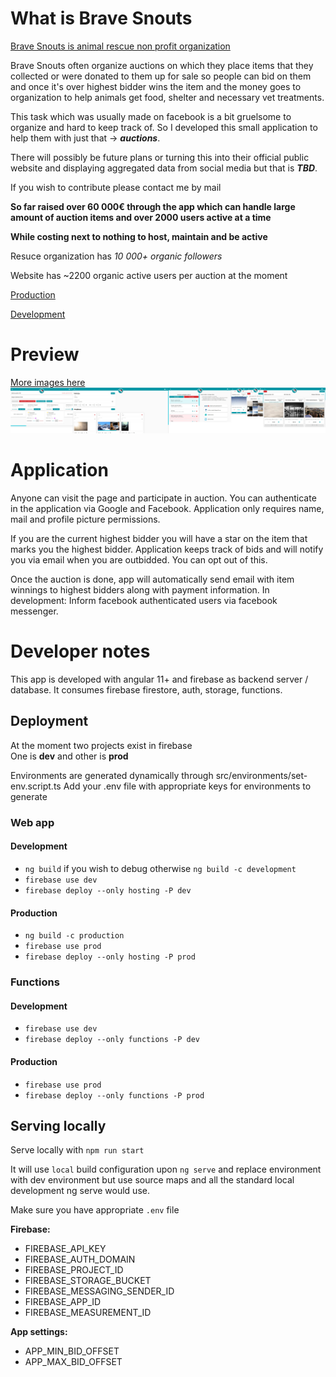 # What is Brave Snouts

[Brave Snouts is animal rescue non profit organization](https://www.facebook.com/hrabrenjuske)

Brave Snouts often organize auctions on which they place items that they collected or were donated to them up for sale so people can bid on them and once it's over highest bidder wins the item and the money goes to organization to help animals get food, shelter and necessary vet treatments.

This task which was usually made on facebook is a bit gruelsome to organize and hard to keep track of. So I developed this small application to help them with just that -> **_auctions_**.

There will possibly be future plans or turning this into their official public website and displaying aggregated data from social media but that is **_TBD_**.

If you wish to contribute please contact me by mail

<b>So far raised over 60 000€ through the app which can handle large amount of auction items and over 2000 users active at a time</b>

**While costing next to nothing to host, maintain and be active**

Resuce organization has _10 000+ organic followers_

Website has ~2200 organic active users per auction at the moment

[Production](https://hrabrenjuske.hr)

[Development](https://bravesnoutsdev.firebaseapp.com/)

# Preview

[More images here](https://github.com/maranmaran/BraveSnouts/tree/main/images)
![](images/merge_from_ofoct.jpg)

# Application

Anyone can visit the page and participate in auction.
You can authenticate in the application via Google and Facebook.
Application only requires name, mail and profile picture permissions.

If you are the current highest bidder you will have a star on the item that marks you the highest bidder.
Application keeps track of bids and will notify you via email when you are outbidded. You can opt out of this.

Once the auction is done, app will automatically send email with item winnings to highest bidders along with payment information.
In development: Inform facebook authenticated users via facebook messenger.

# Developer notes

This app is developed with angular 11+ and firebase as backend server / database.
It consumes firebase firestore, auth, storage, functions.

## Deployment

At the moment two projects exist in firebase  
One is **dev** and other is **prod**

Environments are generated dynamically through src/environments/set-env.script.ts
Add your .env file with appropriate keys for environments to generate

### Web app

#### Development

- `ng build` if you wish to debug otherwise `ng build -c development`
- `firebase use dev`
- `firebase deploy --only hosting -P dev`

#### Production

- `ng build -c production`
- `firebase use prod`
- `firebase deploy --only hosting -P prod`

### Functions

#### Development

- `firebase use dev`
- `firebase deploy --only functions -P dev`

#### Production

- `firebase use prod`
- `firebase deploy --only functions -P prod`

## Serving locally

Serve locally with `npm run start`

It will use `local` build configuration upon `ng serve` and replace environment with
dev environment but use source maps and all the standard local development ng serve would use.

Make sure you have appropriate `.env` file

**Firebase:**

- FIREBASE_API_KEY
- FIREBASE_AUTH_DOMAIN
- FIREBASE_PROJECT_ID
- FIREBASE_STORAGE_BUCKET
- FIREBASE_MESSAGING_SENDER_ID
- FIREBASE_APP_ID
- FIREBASE_MEASUREMENT_ID

**App settings:**

- APP_MIN_BID_OFFSET
- APP_MAX_BID_OFFSET
